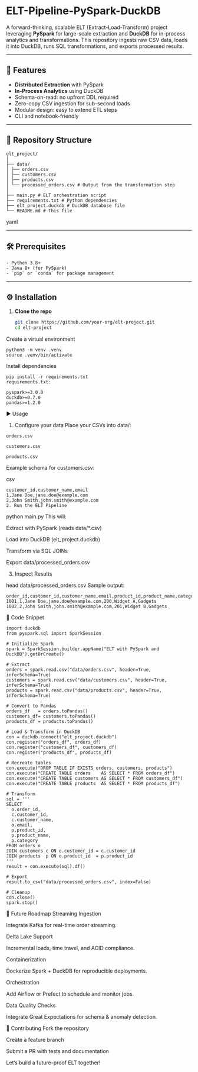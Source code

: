 # ELT-Pipeline-PySpark-DuckDB

A forward-thinking, scalable ELT (Extract-Load-Transform) project leveraging **PySpark** for large-scale extraction and **DuckDB** for in-process analytics and transformations. This repository ingests raw CSV data, loads it into DuckDB, runs SQL transformations, and exports processed results.

---

## 🚀 Features

- **Distributed Extraction** with PySpark  
- **In-Process Analytics** using DuckDB  
- Schema-on-read: no upfront DDL required  
- Zero-copy CSV ingestion for sub-second loads  
- Modular design: easy to extend ETL steps  
- CLI and notebook-friendly  

---

## 📂 Repository Structure

```
elt_project/
│
├── data/
│ ├── orders.csv
│ ├── customers.csv
│ ├── products.csv
│ └── processed_orders.csv # Output from the transformation step
│
├── main.py # ELT orchestration script
├── requirements.txt # Python dependencies
├── elt_project.duckdb # DuckDB database file
└── README.md # This file
```

yaml


---

## 🛠️ Prerequisites
```
- Python 3.8+
- Java 8+ (for PySpark)
- `pip` or `conda` for package management
```
---

## ⚙️ Installation

1. **Clone the repo**  
   ```bash
   git clone https://github.com/your-org/elt-project.git
   cd elt-project
Create a virtual environment

```
python3 -m venv .venv
source .venv/bin/activate
```
Install dependencies

```
pip install -r requirements.txt
requirements.txt:

pyspark>=3.0.0
duckdb>=0.7.0
pandas>=1.2.0
```
▶️ Usage
1. Configure your data
Place your CSVs into data/:

```
orders.csv

customers.csv

products.csv
```

Example schema for customers.csv:

csv
```
customer_id,customer_name,email
1,Jane Doe,jane.doe@example.com
2,John Smith,john.smith@example.com
2. Run the ELT Pipeline
```

python main.py
This will:

Extract with PySpark (reads data/*.csv)

Load into DuckDB (elt_project.duckdb)

Transform via SQL JOINs

Export data/processed_orders.csv

3. Inspect Results

head data/processed_orders.csv
Sample output:
```
order_id,customer_id,customer_name,email,product_id,product_name,category
1001,1,Jane Doe,jane.doe@example.com,200,Widget A,Gadgets
1002,2,John Smith,john.smith@example.com,201,Widget B,Gadgets
```
🧩 Code Snippet
```
import duckdb
from pyspark.sql import SparkSession

# Initialize Spark
spark = SparkSession.builder.appName("ELT with PySpark and DuckDB").getOrCreate()

# Extract
orders = spark.read.csv("data/orders.csv", header=True, inferSchema=True)
customers = spark.read.csv("data/customers.csv", header=True, inferSchema=True)
products = spark.read.csv("data/products.csv", header=True, inferSchema=True)

# Convert to Pandas
orders_df   = orders.toPandas()
customers_df= customers.toPandas()
products_df = products.toPandas()

# Load & Transform in DuckDB
con = duckdb.connect("elt_project.duckdb")
con.register("orders_df", orders_df)
con.register("customers_df", customers_df)
con.register("products_df", products_df)

# Recreate tables
con.execute("DROP TABLE IF EXISTS orders, customers, products")
con.execute("CREATE TABLE orders    AS SELECT * FROM orders_df")
con.execute("CREATE TABLE customers AS SELECT * FROM customers_df")
con.execute("CREATE TABLE products  AS SELECT * FROM products_df")

# Transform
sql = '''
SELECT
  o.order_id,
  c.customer_id,
  c.customer_name,
  o.email,
  p.product_id,
  p.product_name,
  p.category
FROM orders o
JOIN customers c ON o.customer_id = c.customer_id
JOIN products  p ON o.product_id  = p.product_id
'''
result = con.execute(sql).df()

# Export
result.to_csv("data/processed_orders.csv", index=False)

# Cleanup
con.close()
spark.stop()
```
🔮 Future Roadmap
Streaming Ingestion

Integrate Kafka for real-time order streaming.

Delta Lake Support

Incremental loads, time travel, and ACID compliance.

Containerization

Dockerize Spark + DuckDB for reproducible deployments.

Orchestration

Add Airflow or Prefect to schedule and monitor jobs.

Data Quality Checks

Integrate Great Expectations for schema & anomaly detection.

🤝 Contributing
Fork the repository

Create a feature branch

Submit a PR with tests and documentation

Let’s build a future-proof ELT together!

